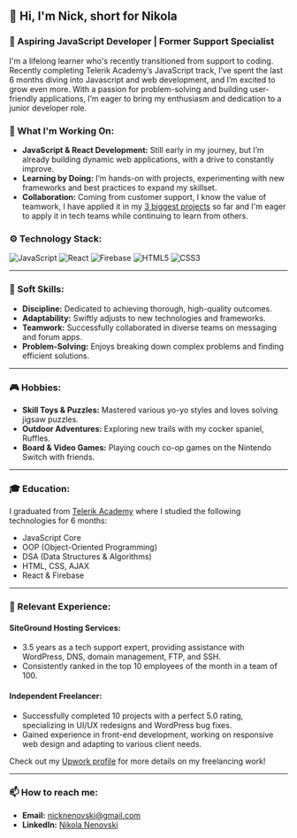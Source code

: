 ## 👋 Hi, I'm Nick, short for Nikola

### 🎯 Aspiring JavaScript Developer | Former Support Specialist

I'm a lifelong learner who's recently transitioned from support to coding. Recently completing Telerik Academy’s JavaScript track, I’ve spent the last 6 months diving into Javascript and web development, and I’m excited to grow even more. With a passion for problem-solving and building user-friendly applications, I’m eager to bring my enthusiasm and dedication to a junior developer role.


### 🚀 What I'm Working On:
- **JavaScript & React Development:** Still early in my journey, but I’m already building dynamic web applications, with a drive to constantly improve.
- **Learning by Doing:** I’m hands-on with projects, experimenting with new frameworks and best practices to expand my skillset.
- **Collaboration:** Coming from customer support, I know the value of teamwork, I have applied it in my [3 biggest projects](https://github.com/yourusername?tab=repositories&q=&type=&language=&sort=stargazers) so far and I'm eager to apply it in tech teams while continuing to learn from others.


### ⚙️ Technology Stack:
![JavaScript](https://img.shields.io/badge/JavaScript-F7DF1E?style=for-the-badge&logo=javascript&logoColor=black)
![React](https://img.shields.io/badge/React-20232A?style=for-the-badge&logo=react&logoColor=61DAFB)
![Firebase](https://img.shields.io/badge/Firebase-FFCA28?style=for-the-badge&logo=firebase&logoColor=black)
![HTML5](https://img.shields.io/badge/HTML5-E34F26?style=for-the-badge&logo=html5&logoColor=white)
![CSS3](https://img.shields.io/badge/CSS3-1572B6?style=for-the-badge&logo=css3&logoColor=white)

---

### 🧠 Soft Skills:
- **Discipline:** Dedicated to achieving thorough, high-quality outcomes.
- **Adaptability:** Swiftly adjusts to new technologies and frameworks.
- **Teamwork:** Successfully collaborated in diverse teams on messaging and forum apps.
- **Problem-Solving:** Enjoys breaking down complex problems and finding efficient solutions.

---

### 🎮 Hobbies:
- **Skill Toys & Puzzles:** Mastered various yo-yo styles and loves solving jigsaw puzzles.
- **Outdoor Adventures:** Exploring new trails with my cocker spaniel, Ruffles.
- **Board & Video Games:** Playing couch co-op games on the Nintendo Switch with friends.

---

### 🎓 Education:
I graduated from [Telerik Academy](https://telerikacademy.com) where I studied the following technologies for 6 months:

- JavaScript Core
- OOP (Object-Oriented Programming)
- DSA (Data Structures & Algorithms)
- HTML, CSS, AJAX
- React & Firebase

---

### 💼 Relevant Experience:

#### SiteGround Hosting Services:
- 3.5 years as a tech support expert, providing assistance with WordPress, DNS, domain management, FTP, and SSH.
- Consistently ranked in the top 10 employees of the month in a team of 100.

#### Independent Freelancer:
- Successfully completed 10 projects with a perfect 5.0 rating, specializing in UI/UX redesigns and WordPress bug fixes.
- Gained experience in front-end development, working on responsive web design and adapting to various client needs.

Check out my [Upwork profile](https://www.upwork.com/freelancers/~019b57b5b048ed8468) for more details on my freelancing work!

---

### 📫 How to reach me:
- **Email:** nicknenovski@gmail.com
- **LinkedIn:** [Nikola Nenovski](https://www.linkedin.com/in/nikola-nenovski-326291324/)
